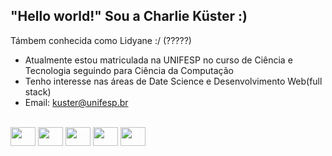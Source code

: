 ## "Hello world!" Sou a Charlie Küster :)
Támbem conhecida como Lidyane :/ (?????)

- Atualmente estou matriculada na UNIFESP no curso de Ciência e Tecnologia seguindo para Ciência da Computação
- Tenho interesse nas áreas de Date Science e Desenvolvimento Web(full stack)
- Email: kuster@unifesp.br
<br>
<div style="display: inline_block">
<img height="30" width="40" src="https://cdn.jsdelivr.net/gh/devicons/devicon@latest/icons/c/c-original.svg" />
<img height="30" width="40" src="https://cdn.jsdelivr.net/gh/devicons/devicon@latest/icons/html5/html5-original.svg" />
<img height="30" width="40" src="https://cdn.jsdelivr.net/gh/devicons/devicon@latest/icons/css3/css3-original.svg" />
<img height="30" width="40" src="https://cdn.jsdelivr.net/gh/devicons/devicon@latest/icons/javascript/javascript-original.svg" />
<img height="30" width="40" src="https://cdn.jsdelivr.net/gh/devicons/devicon@latest/icons/python/python-original.svg" />
          
</div>









<!--
**charliekuster/charliekuster** is a ✨ _special_ ✨ repository because its `README.md` (this file) appears on your GitHub profile.

Here are some ideas to get you started:

- 🔭 I’m currently working on ...
- 🌱 I’m currently learning ...
- 👯 I’m looking to collaborate on ...
- 🤔 I’m looking for help with ...
- 💬 Ask me about ...
- 📫 How to reach me: ...
- 😄 Pronouns: ...
- ⚡ Fun fact: ...
-->
